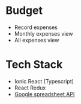 # Budget
- Record expenses
- Monthly expenses view
- All expenses view

# Tech Stack
- Ionic React (Typescript)
- React Redux
- [Google spreadsheet API](https://github.com/theoephraim/node-google-spreadsheet)